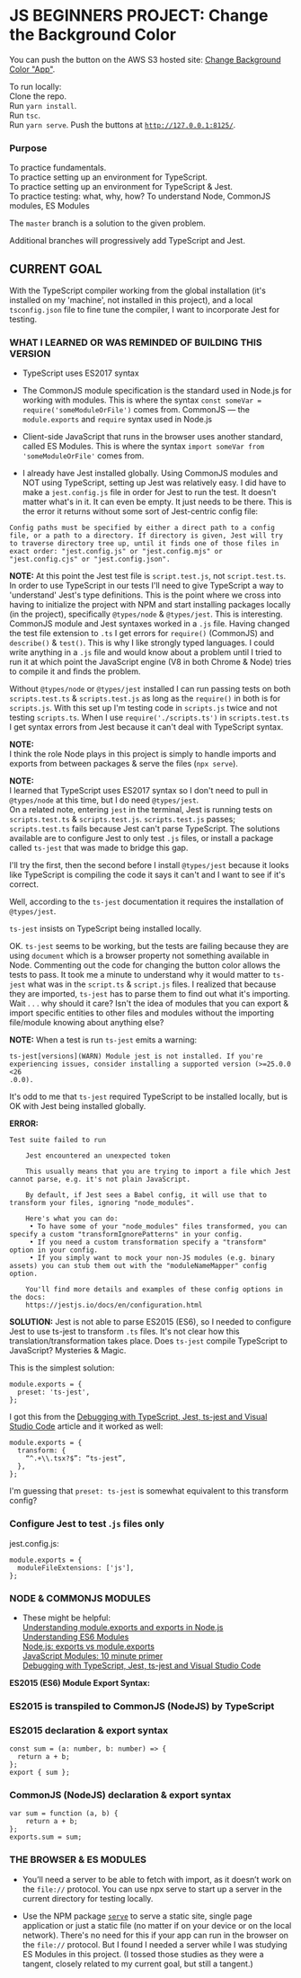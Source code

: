 # JS BEGINNERS PROJECT: Change the Background Color

You can push the button on the AWS S3 hosted site: [Change Background Color "App"](http://scotts3labbucket.s3-website-us-west-2.amazonaws.com).

To run locally:  
Clone the repo.  
Run `yarn install`.  
Run `tsc`.  
Run `yarn serve`.
Push the buttons at [`http://127.0.0.1:8125/`](http://127.0.0.1:8125/).

### Purpose

To practice fundamentals.  
To practice setting up an environment for TypeScript.  
To practice setting up an environment for TypeScript & Jest.  
To practice testing: what, why, how?
To understand Node, CommonJS modules, ES Modules

The `master` branch is a solution to the given problem.

Additional branches will progressively add TypeScript and Jest.

## CURRENT GOAL

With the TypeScript compiler working from the global installation (it's installed on my 'machine', not installed in this project), and a local `tsconfig.json` file to fine tune the compiler, I want to incorporate Jest for testing.

### WHAT I LEARNED OR WAS REMINDED OF BUILDING THIS VERSION

- TypeScript uses ES2017 syntax

- The CommonJS module specification is the standard used in Node.js for working with modules. This is where the syntax `const someVar = require('someModuleOrFile')` comes from. CommonJS — the `module.exports` and `require` syntax used in Node.js

- Client-side JavaScript that runs in the browser uses another standard, called ES Modules. This is where the syntax `import someVar from 'someModuleOrFile'` comes from.

- I already have Jest installed globally. Using CommonJS modules and NOT using TypeScript, setting up Jest was relatively easy. I did have to make a `jest.config.js` file in order for Jest to run the test. It doesn't matter what's in it. It can even be empty. It just needs to be there.
  This is the error it returns without some sort of Jest-centric config file:

```
Config paths must be specified by either a direct path to a config file, or a path to a directory. If directory is given, Jest will try to traverse directory tree up, until it finds one of those files in exact order: "jest.config.js" or "jest.config.mjs" or "jest.config.cjs" or "jest.config.json".
```

**NOTE:** At this point the Jest test file is `script.test.js`, not `script.test.ts`. In order to use TypeScript in our tests I'll need to give TypeScript a way to 'understand' Jest's type definitions.
This is the point where we cross into having to initialize the project with NPM and start installing packages locally (in the project), specifically `@types/node` & `@types/jest`.
This is interesting. CommonJS module and Jest syntaxes worked in a `.js` file. Having changed the test file extension to `.ts` I get errors for `require()` (CommonJS) and `describe()` & `test()`.
This is why I like strongly typed languages. I could write anything in a `.js` file and would know about a problem until I tried to run it at which point the JavaScript engine (V8 in both Chrome & Node) tries to compile it and finds the problem.

Without `@types/node` or `@types/jest` installed I can run passing tests on both `scripts.test.ts` & `scripts.test.js` as long as the `require()` in both is for `scripts.js`. With this set up I'm testing code in `scripts.js` twice and not testing `scripts.ts`. When I use `require('./scripts.ts')` in `scripts.test.ts` I get syntax errors from Jest because it can't deal with TypeScript syntax.

**NOTE:**  
I think the role Node plays in this project is simply to handle imports and exports from between packages & serve the files (`npx serve`).

**NOTE:**  
I learned that TypeScript uses ES2017 syntax so I don't need to pull in `@types/node` at this time, but I do need `@types/jest`.  
On a related note, entering `jest` in the terminal, Jest is running tests on `scripts.test.ts` & `scripts.test.js`. `scripts.test.js` passes; `scripts.test.ts` fails because Jest can't parse TypeScript. The solutions available are to configure Jest to only test `.js` files, or install a package called `ts-jest` that was made to bridge this gap.

I'll try the first, then the second before I install `@types/jest` because it looks like TypeScript is compiling the code it says it can't and I want to see if it's correct.

Well, according to the `ts-jest` documentation it requires the installation of `@types/jest`.

`ts-jest` insists on TypeScript being installed locally.

OK. `ts-jest` seems to be working, but the tests are failing because they are using `document` which is a browser property not something available in Node. Commenting out the code for changing the button color allows the tests to pass. It took me a minute to understand why it would matter to `ts-jest` what was in the `script.ts` & `script.js` files. I realized that because they are imported, `ts-jest` has to parse them to find out what it's importing. Wait . . . why should it care? Isn't the idea of modules that you can export & import specific entities to other files and modules without the importing file/module knowing about anything else?

**NOTE:**
When a test is run `ts-jest` emits a warning:

```
ts-jest[versions](WARN) Module jest is not installed. If you're experiencing issues, consider installing a supported version (>=25.0.0 <26
.0.0).
```

It's odd to me that `ts-jest` required TypeScript to be installed locally, but is OK with Jest being installed globally.

**ERROR:**

```
Test suite failed to run

    Jest encountered an unexpected token

    This usually means that you are trying to import a file which Jest cannot parse, e.g. it's not plain JavaScript.

    By default, if Jest sees a Babel config, it will use that to transform your files, ignoring "node_modules".

    Here's what you can do:
     • To have some of your "node_modules" files transformed, you can specify a custom "transformIgnorePatterns" in your config.
     • If you need a custom transformation specify a "transform" option in your config.
     • If you simply want to mock your non-JS modules (e.g. binary assets) you can stub them out with the "moduleNameMapper" config option.

    You'll find more details and examples of these config options in the docs:
    https://jestjs.io/docs/en/configuration.html
```

**SOLUTION:**
Jest is not able to parse ES2015 (ES6), so I needed to configure Jest to use ts-jest to transform `.ts` files. It's not clear how this translation/transformation takes place. Does `ts-jest` compile TypeScript to JavaScript? Mysteries & Magic.

This is the simplest solution:

```
module.exports = {
  preset: 'ts-jest',
};
```

I got this from the [Debugging with TypeScript, Jest, ts-jest and Visual Studio Code](https://medium.com/@mtiller/debugging-with-typescript-jest-ts-jest-and-visual-studio-code-ef9ca8644132) article and it worked as well:

```
module.exports = {
  transform: {
    “^.+\\.tsx?$”: “ts-jest”,
  },
};
```

I'm guessing that `preset: ts-jest` is somewhat equivalent to this transform config?

### Configure Jest to test .`js` files only

jest.config.js:

```
module.exports = {
  moduleFileExtensions: ['js'],
};
```

### NODE & COMMONJS MODULES

- These might be helpful:  
  [Understanding module.exports and exports in Node.js](https://www.sitepoint.com/understanding-module-exports-exports-node-js/)  
  [Understanding ES6 Modules](https://www.sitepoint.com/understanding-es6-modules/)  
  [Node.js: exports vs module.exports](https://www.hacksparrow.com/nodejs/exports-vs-module-exports.html)  
  [JavaScript Modules: 10 minute primer](https://www.jvandemo.com/a-10-minute-primer-to-javascript-modules-module-formats-module-loaders-and-module-bundlers/)  
  [Debugging with TypeScript, Jest, ts-jest and Visual Studio Code](https://medium.com/@mtiller/debugging-with-typescript-jest-ts-jest-and-visual-studio-code-ef9ca8644132)

**ES2015 (ES6) Module Export Syntax:**

### ES2015 is transpiled to CommonJS (NodeJS) by TypeScript

### ES2015 declaration & export syntax

```
const sum = (a: number, b: number) => {
  return a + b;
};
export { sum };
```

### CommonJS (NodeJS) declaration & export syntax

```
var sum = function (a, b) {
    return a + b;
};
exports.sum = sum;
```

### THE BROWSER & ES MODULES

- You’ll need a server to be able to fetch with import, as it doesn’t work on the `file://` protocol. You can use npx serve to start up a server in the current directory for testing locally.

- Use the NPM package [`serve`](https://www.npmjs.com/package/serve) to serve a static site, single page application or just a static file (no matter if on your device or on the local network). There's no need for this if your app can run in the browser on the `file://` protocol. But I found I needed a server while I was studying ES Modules in this project. (I tossed those studies as they were a tangent, closely related to my current goal, but still a tangent.)

